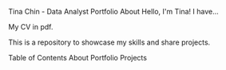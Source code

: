 Tina Chin - Data Analyst Portfolio
About
Hello, I'm Tina! I have...

My CV in pdf.

This is a repository to showcase my skills and share projects.

Table of Contents
About 
Portfolio Projects
